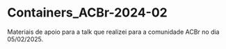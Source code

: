 # Containers_ACBr-2024-02
Materiais de apoio para a talk que realizei para a comunidade ACBr no dia 05/02/2025.
